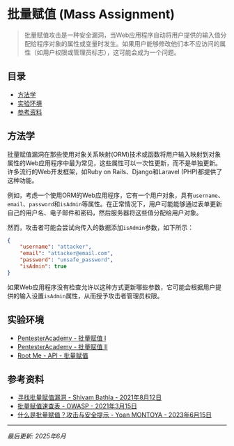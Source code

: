 # 批量赋值 (Mass Assignment)

> 批量赋值攻击是一种安全漏洞，当Web应用程序自动将用户提供的输入值分配给程序对象的属性或变量时发生。如果用户能够修改他们本不应访问的属性（如用户权限或管理员标志），这可能会成为一个问题。

## 目录

* [方法学](#方法学)
* [实验环境](#实验环境)
* [参考资料](#参考资料)

## 方法学

批量赋值漏洞在那些使用对象关系映射(ORM)技术或函数将用户输入映射到对象属性的Web应用程序中最为常见，这些属性可以一次性更新，而不是单独更新。许多流行的Web开发框架，如Ruby on Rails、Django和Laravel (PHP)都提供了这种功能。

例如，考虑一个使用ORM的Web应用程序，它有一个用户对象，具有`username`、`email`、`password`和`isAdmin`等属性。在正常情况下，用户可能能够通过表单更新自己的用户名、电子邮件和密码，然后服务器将这些值分配给用户对象。

然而，攻击者可能会尝试向传入的数据添加`isAdmin`参数，如下所示：

```json
{
    "username": "attacker",
    "email": "attacker@email.com",
    "password": "unsafe_password",
    "isAdmin": true
}
```

如果Web应用程序没有检查允许以这种方式更新哪些参数，它可能会根据用户提供的输入设置`isAdmin`属性，从而授予攻击者管理员权限。

## 实验环境

* [PentesterAcademy - 批量赋值 I](https://attackdefense.pentesteracademy.com/challengedetailsnoauth?cid=1964)
* [PentesterAcademy - 批量赋值 II](https://attackdefense.pentesteracademy.com/challengedetailsnoauth?cid=1922)
* [Root Me - API - 批量赋值](https://www.root-me.org/en/Challenges/Web-Server/API-Mass-Assignment)

## 参考资料

* [寻找批量赋值漏洞 - Shivam Bathla - 2021年8月12日](https://blog.pentesteracademy.com/hunting-for-mass-assignment-56ed73095eda)
* [批量赋值速查表 - OWASP - 2021年3月15日](https://cheatsheetseries.owasp.org/cheatsheets/Mass_Assignment_Cheat_Sheet.html)
* [什么是批量赋值？攻击与安全提示 - Yoan MONTOYA - 2023年6月15日](https://www.vaadata.com/blog/what-is-mass-assignment-attacks-and-security-tips/)

---

*最后更新: 2025年6月*
